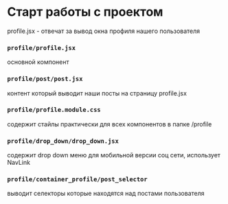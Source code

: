 # Старт работы с проектом
profile.jsx - отвечат за вывод окна профиля нашего пользователя
### `profile/profile.jsx`
основной компонент
### `profile/post/post.jsx`
контент который выводит наши посты на страницу profile.jsx
### `profile/profile.module.css`
содержит стайлы практически для всех компонентов в папке /profile
### `profile/drop_down/drop_down.jsx`
содержит drop down меню для мобильной версии соц сети, использует NavLink
### `profile/container_profile/post_selector`
выводит селекторы которые находятся над постами пользователя
